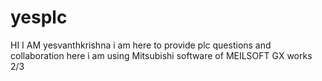 # yesplc
HI I AM yesvanthkrishna 
i am here to provide plc questions and collaboration 
here i am using Mitsubishi software of MEILSOFT GX  works 2/3

